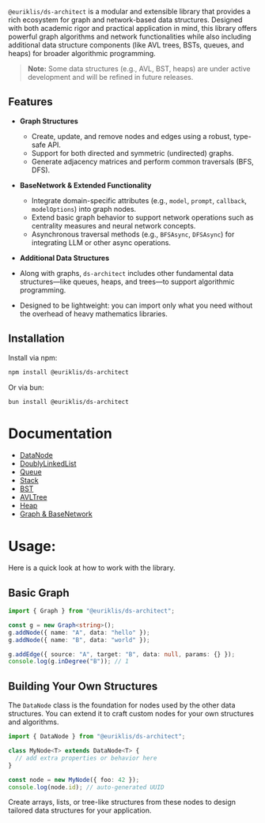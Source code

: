 `@euriklis/ds-architect` is a modular and extensible library that provides a rich ecosystem for graph and network-based data structures. Designed with both academic rigor and practical application in mind, this library offers powerful graph algorithms and network functionalities while also including additional data structure components (like AVL trees, BSTs, queues, and heaps) for broader algorithmic programming.

> **Note:** Some data structures (e.g., AVL, BST, heaps) are under active development and will be refined in future releases.

## Features

- **Graph Structures**

  - Create, update, and remove nodes and edges using a robust, type-safe API.
  - Support for both directed and symmetric (undirected) graphs.
  - Generate adjacency matrices and perform common traversals (BFS, DFS).

- **BaseNetwork & Extended Functionality**

  - Integrate domain-specific attributes (e.g., `model`, `prompt`, `callback`, `modelOptions`) into graph nodes.
  - Extend basic graph behavior to support network operations such as centrality measures and neural network concepts.
  - Asynchronous traversal methods (e.g., `BFSAsync`, `DFSAsync`) for integrating LLM or other async operations.

- **Additional Data Structures**
- Along with graphs, `ds-architect` includes other fundamental data structures—like queues, heaps, and trees—to support algorithmic programming.
- Designed to be lightweight: you can import only what you need without the overhead of heavy mathematics libraries.

## Installation

Install via npm:

```bash
npm install @euriklis/ds-architect
```

Or via bun:

```sh
bun install @euriklis/ds-architect
```

# Documentation

- [DataNode](src/DataNode/DOCUMENTATION.md)
- [DoublyLinkedList](src/DoublyLinkedList/DOCUMENTATION.md)
- [Queue](src/Queue/DOCUMENTATION.md)
- [Stack](src/Stack/DOCUMENTATION.md)
- [BST](src/BST/DOCUMENTATION.md)
- [AVLTree](src/AVL/DOCUMENTATION.md)
- [Heap](src/Heap/DOCUMENTATION.md)
- [Graph & BaseNetwork](src/Graph/DOCUMENTATION.md)

# Usage:

Here is a quick look at how to work with the library.

## Basic Graph

```ts
import { Graph } from "@euriklis/ds-architect";

const g = new Graph<string>();
g.addNode({ name: "A", data: "hello" });
g.addNode({ name: "B", data: "world" });

g.addEdge({ source: "A", target: "B", data: null, params: {} });
console.log(g.inDegree("B")); // 1
```

## Building Your Own Structures

The `DataNode` class is the foundation for nodes used by the other data
structures. You can extend it to craft custom nodes for your own
structures and algorithms.

```ts
import { DataNode } from "@euriklis/ds-architect";

class MyNode<T> extends DataNode<T> {
  // add extra properties or behavior here
}

const node = new MyNode({ foo: 42 });
console.log(node.id); // auto-generated UUID
```

Create arrays, lists, or tree-like structures from these nodes to design
tailored data structures for your application.
